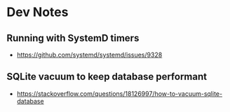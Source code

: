 # Dev Notes

## Running with SystemD timers

- <https://github.com/systemd/systemd/issues/9328>

## SQLite vacuum to keep database performant

- <https://stackoverflow.com/questions/18126997/how-to-vacuum-sqlite-database>